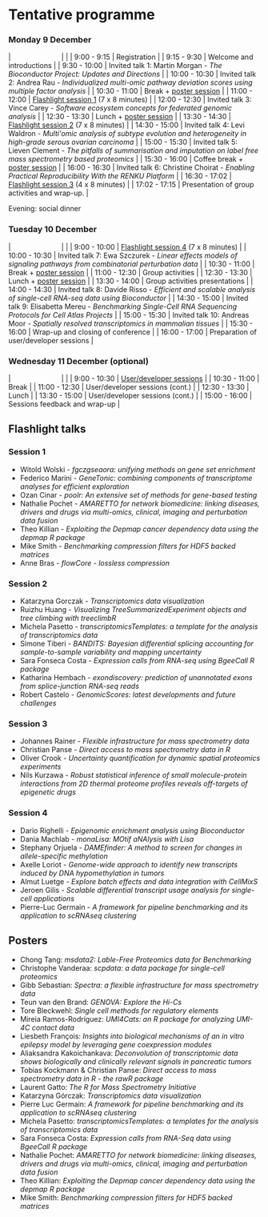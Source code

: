 # Tentative programme

### Monday 9 December

| <span style="color:white">placeholderxx</span> | |
| 9:00 - 9:15   | Registration                                                                                                                       |
| 9:15 - 9:30   | Welcome and introductions                                                                                                          |
| 9:30 - 10:00  | Invited talk 1: Martin Morgan - *The Bioconductor Project: Updates and Directions*                                                 |
| 10:00 - 10:30 | Invited talk 2: Andrea Rau - *Individualized multi-omic pathway deviation scores using multiple factor analysis*                   |
| 10:30 - 11:00 | Break + [poster session](#posters)                                                                                                             |
| 11:00 - 12:00 | [Flashlight session 1](#session-1) (7 x 8 minutes)                                                                                   |
| 12:00 - 12:30 | Invited talk 3: Vince Carey - *Software ecosystem concepts for federated genomic analysis*                                         |
| 12:30 - 13:30 | Lunch  + [poster session](#posters)                                                                                                            |
| 13:30 - 14:30 | [Flashlight session 2](#session-2) (7 x 8 minutes)                                                                                               |
| 14:30 - 15:00 | Invited talk 4: Levi Waldron - *Multi'omic analysis of subtype evolution and heterogeneity in high-grade serous ovarian carcinoma* |
| 15:00 - 15:30 | Invited talk 5: Lieven Clement - *The pitfalls of summarisation and imputation on label free mass spectrometry based proteomics*   |
| 15:30 - 16:00 | Coffee break + [poster session](#posters)                                                                                                      |
| 16:00 - 16:30 | Invited talk 6: Christine Choirat - *Enabling Practical Reproducibility With the RENKU Platform*                                   |
| 16:30 - 17:02 | [Flashlight session 3](#session-3) (4 x 8 minutes)                                                                                               |
| 17:02 - 17:15 | Presentation of group activities and wrap-up.                                                                                      |

Evening: social dinner

### Tuesday 10 December

| <span style="color:white">placeholderxx</span> | |
| 9:00 - 10:00  | [Flashlight session 4](#session-4) (7 x 8 minutes)                                                                           |
| 10:00 - 10:30 | Invited talk 7: Ewa Szczurek - *Linear effects models of signaling pathways from combinatorial perturbation data*                                                                                  |
| 10:30 - 11:00 | Break + [poster session](#posters)                                                                                         |
| 11:00 - 12:30 | Group activities                                                                                               |
| 12:30 - 13:30 | Lunch + [poster session](#posters)                                                                                         |
| 13:30 - 14:00 | Group activities presentations                                                                                 |
| 14:00 - 14:30 | Invited talk 8: Davide Risso - *Efficient and scalable analysis of single-cell RNA-seq data using Bioconductor*                                                                                  |
| 14:30 - 15:00 | Invited talk 9: Elisabetta Mereu - *Benchmarking Single-Cell RNA Sequencing Protocols for Cell Atlas Projects* |
| 15:00 - 15:30 | Invited talk 10: Andreas Moor - *Spatially resolved transcriptomics in mammalian tissues*                      |
| 15:30 - 16:00 | Wrap-up and closing of conference                                                                              |
| 16:00 - 17:00 | Preparation of user/developer sessions                                                                         |

### Wednesday 11 December (optional)

| <span style="color:white">placeholderxx</span> | |
| 9:00 - 10:30  | [User/developer sessions](https://github.com/bioconductor/eurobioc2019/issues)         |
| 10:30 - 11:00 | Break                           |
| 11:00 - 12:30 | User/developer sessions (cont.) |
| 12:30 - 13:30 | Lunch                           |
| 13:30 - 15:00 | User/developer sessions (cont.) |
| 15:00 - 16:00 | Sessions feedback and wrap-up   |

## Flashlight talks
### Session 1

* Witold Wolski - *fgczgseaora: unifying methods on gene set enrichment*
* Federico Marini - *GeneTonic: combining components of transcriptome analyses for efficient exploration*
* Ozan Cinar - *poolr: An extensive set of methods for gene-based testing*
* Nathalie Pochet - *AMARETTO for network biomedicine: linking diseases, drivers and drugs via multi-omics, clinical, imaging and perturbation data fusion*
* Theo Killian - *Exploiting the Depmap cancer dependency data using the depmap R package*
* Mike Smith - *Benchmarking compression filters for HDF5 backed matrices*
* Anne Bras - *flowCore - lossless compression*

### Session 2

* Katarzyna Gorczak - *Transcriptomics data visualization*
* Ruizhu Huang - *Visualizing TreeSummarizedExperiment objects and tree climbing with treeclimbR*
* Michela Pasetto - *transcriptomicsTemplates: a template for the analysis of transcriptomics data*
* Simone Tiberi - *BANDITS: Bayesian differential splicing accounting for sample-to-sample variability and mapping uncertainty*
* Sara Fonseca Costa - *Expression calls from RNA-seq using BgeeCall R package*
* Katharina Hembach - *exondiscovery: prediction of unannotated exons from splice-junction RNA-seq reads*
* Robert Castelo - *GenomicScores: latest developments and future challenges*

### Session 3

* Johannes Rainer - *Flexible infrastructure for mass spectrometry data*
* Christian Panse - *Direct access to mass spectrometry data in R*
* Oliver Crook - *Uncertainty quantification for dynamic spatial proteomics experiments*
* Nils Kurzawa - *Robust statistical inference of small molecule-protein interactions from 2D thermal proteome profiles reveals off-targets of epigenetic drugs*

### Session 4

* Dario Righelli - *Epigenomic enrichment analysis using Bioconductor*
* Dania Machlab - *monaLisa: MOtif aNAlysis with Lisa*
* Stephany Orjuela - *DAMEfinder: A method to screen for changes in allele-specific methylation*
* Axelle Loriot - *Genome-wide approach to identify new transcripts induced by DNA hypomethylation in tumors*
* Almut Luetge - *Explore batch effects and data integration with CellMixS*
* Jeroen Gilis - *Scalable differential transcript usage analysis for single-cell applications*
* Pierre-Luc Germain - *A framework for pipeline benchmarking and its application to scRNAseq clustering*

## Posters

- Chong Tang: *msdata2: Lable-Free Proteomics data for Benchmarking*
- Christophe Vanderaa: *scpdata: a data package for single-cell proteomics*
- Gibb Sebastian: *Spectra: a flexible infrastructure for mass spectrometry data*
- Teun van den Brand: *GENOVA: Explore the Hi-Cs*
- Tore Bleckwehl: *Single cell methods for regulatory elements*
- Mireia Ramos-Rodríguez: *UMI4Cats: an R package for analyzing UMI-4C
  contact data*
- Liesbeth François: *Insights into biological mechanisms of an in
  vitro epilepsy model by leveraging gene coexpression modules*
- Aliaksandra Kakoichankava: *Deconvolution of transcriptomic data
  shows biologically and clinically relevant signals in pancreatic
  tumors*
- Tobias Kockmann & Christian Panse: *Direct access to mass spectrometry data in R - the rawR package*
- Laurent Gatto: *The R for Mass Spectrometry Initiative*
- Katarzyna Górczak: *Transcriptomics data visualization*
- Pierre Luc Germain: *A framework for pipeline benchmarking and its
  application to scRNAseq clustering*
- Michela Pasetto: *transcriptomicsTemplates: a templates for the
  analysis of transcriptomics data*
- Sara Fonseca Costa: *Expression calls from RNA-Seq data using
  BgeeCall R package*
- Nathalie Pochet: *AMARETTO for network biomedicine: linking
  diseases, drivers and drugs via multi-omics, clinical, imaging and
  perturbation data fusion*
- Theo Killian: *Exploiting the Depmap cancer dependency data using
  the depmap R package*
- Mike Smith: *Benchmarking compression filters for HDF5 backed
  matrices*
